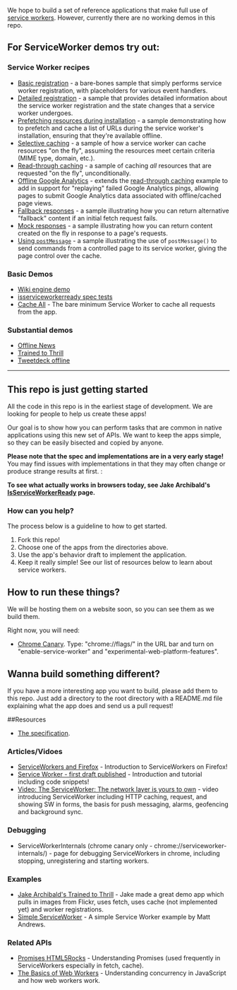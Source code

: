 We hope to build a set of reference applications that make full use of [service workers](https://slightlyoff.github.io/ServiceWorker/spec/service_worker/index.html). However, currently there are no working demos in this repo.

## For ServiceWorker demos try out:

### Service Worker recipes

- [Basic registration](https://googlechrome.github.io/samples/service-worker/registration/index.html) -
a bare-bones sample that simply performs service worker registration, with placeholders for various event handlers.
- [Detailed registration](https://googlechrome.github.io/samples/service-worker/registration-events/index.html) -
a sample that provides detailed information about the service worker registration and the state changes that a
service worker undergoes.
- [Prefetching resources during installation](https://googlechrome.github.io/samples/service-worker/prefetch/index.html) -
a sample demonstrating how to prefetch and cache a list of URLs during the service worker's installation, ensuring that they're
available offline.
- [Selective caching](https://googlechrome.github.io/samples/service-worker/selective-caching/index.html) -
a sample of how a service worker can cache resources "on the fly", assuming the resources meet certain criteria (MIME type,
domain, etc.).
- [Read-through caching](https://googlechrome.github.io/samples/service-worker/read-through-caching/index.html) -
a sample of caching _all_ resources that are requested "on the fly", unconditionally.
- [Offline Google Analytics](https://googlechrome.github.io/samples/service-worker/offline-analytics/index.html) -
extends the [read-through caching](https://googlechrome.github.io/samples/service-worker/read-through-caching/index.html) example to add in support for "replaying" failed Google Analytics pings, allowing pages to submit Google Analytics data associated with offline/cached page views.
- [Fallback responses](https://googlechrome.github.io/samples/service-worker/fallback-response/index.html) -
a sample illustrating how you can return alternative "fallback" content if an initial fetch request fails.
- [Mock responses](https://googlechrome.github.io/samples/service-worker/mock-responses/index.html) -
a sample illustrating how you can return content created on the fly in response to a page's requests.
- [Using `postMessage`](https://googlechrome.github.io/samples/service-worker/post-message/index.html) -
a sample illustrating the use of `postMessage()` to send commands from a controlled page to its service worker, giving the page control over the cache.


### Basic Demos
* [Wiki engine demo](https://github.com/sandropaganotti/service-worker-wiki)
* [isserviceworkerready spec tests](https://github.com/jakearchibald/isserviceworkerready/tree/master/www/demos)
* [Cache All](https://github.com/boopathi/sw-cache-all) - The bare minimum Service Worker to cache all requests from the app.

### Substantial demos
* [Offline News](https://github.com/jakearchibald/offline-news-service-worker)
* [Trained to Thrill](https://github.com/jakearchibald/trained-to-thrill)
* [Tweetdeck offline](https://github.com/jakearchibald/tweetdeck-prototype)



<hr>




## This repo is just getting started
All the code in this repo is  in the earliest stage of development. We are looking for people to help us create these apps! 

Our goal is to show how you can perform tasks that are common in native applications using this new set of APIs. We want to keep the apps simple, so they can be easily bisected and copied by anyone.

**Please note that the spec and implementations are in a very early stage!** You may find issues with implementations in that they may often change or produce strange results at first. : 

**To see what actually works in browsers today, see Jake Archibald's [IsServiceWorkerReady](https://jakearchibald.github.io/isserviceworkerready/) page.**

### How can you help? 
The process below is a guideline to how to get started.

1. Fork this repo! 
1. Choose one of the apps from the directories above.
1. Use the app's behavior draft to implement the application. 
1. Keep it really simple! See our list of resources below to learn about service workers.  

## How to run these things?
We will be hosting them on a website soon, so you can see them as we build them. 

Right now, you will need:

* [Chrome Canary](http://www.google.com/intl/en/chrome/browser/canary.html). Type: "chrome://flags/" in the URL bar and turn on "enable-service-worker" and "experimental-web-platform-features".

## Wanna build something different?
If you have a more interesting app you want to build, please add them to this repo. Just add a directory to the root directory with a README.md file explaining what the app does and send us a pull request! 

##Resources

* [The specification](https://slightlyoff.github.io/ServiceWorker/spec/service_worker/index.html).

### Articles/Vidoes 

* [ServiceWorkers and Firefox](https://hacks.mozilla.org/2014/06/serviceworkers-and-firefox/) - Introduction to ServiceWorkers on Firefox!
* [Service Worker - first draft published](http://jakearchibald.com/2014/service-worker-first-draft/) - Introduction and tutorial including code snippets!
* [Video: The ServiceWorker: The network layer is yours to own](https://www.youtube.com/watch?v=4uQMl7mFB6g) - video introducing ServiceWorker including HTTP caching, request, and showing SW in forms, the basis for push messaging, alarms, geofencing and background sync.

### Debugging

* ServiceWorkerInternals (chrome canary only - chrome://serviceworker-internals/) - page for debugging ServiceWorkers in chrome, including stopping, unregistering and starting workers.

### Examples

* [Jake Archibald's Trained to Thrill](https://jakearchibald.github.io/trained-to-thrill/) - Jake made a great demo app which pulls in images from Flickr, uses fetch, uses cache (not implemented yet) and worker registrations.
* [Simple ServiceWorker](https://github.com/matthew-andrews/serviceworker-simple) - A simple Service Worker example by Matt Andrews.

### Related APIs

* [Promises HTML5Rocks](http://www.html5rocks.com/en/tutorials/es6/promises/) - Understanding Promises (used frequently in ServiceWorkers especially in fetch, cache). 
* [The Basics of Web Workers](http://www.html5rocks.com/en/tutorials/workers/basics/) - Understanding concurrency in JavaScript and how web workers work.


